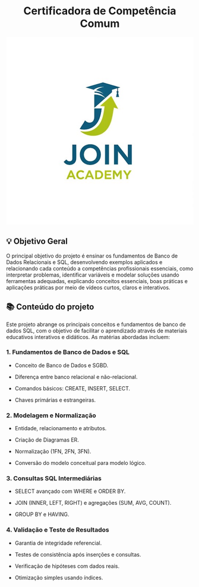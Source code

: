 <div align="center">
  <h1> Certificadora de Competência Comum</h1>
  <img src="JoinAcademy.jpg" alt="Logo Join Academy">
</div>

## 💡 Objetivo Geral
O principal objetivo do projeto é ensinar os fundamentos de Banco de Dados Relacionais e SQL, desenvolvendo exemplos aplicados e relacionando cada conteúdo a competências profissionais essenciais, como interpretar problemas, identificar variáveis e modelar soluções usando ferramentas adequadas, explicando conceitos essenciais, boas práticas e aplicações práticas por meio de vídeos curtos, claros e interativos.

## 📚 Conteúdo do projeto 
Este projeto abrange os principais conceitos e fundamentos de banco de dados SQL, com o objetivo de facilitar o aprendizado através de materiais educativos interativos e didáticos. As matérias abordadas incluem:

### 1. Fundamentos de Banco de Dados e SQL 
- Conceito de Banco de Dados e SGBD.

- Diferença entre banco relacional e não-relacional.

- Comandos básicos: CREATE, INSERT, SELECT.

- Chaves primárias e estrangeiras.

### 2. Modelagem e Normalização

- Entidade, relacionamento e atributos.

- Criação de Diagramas ER.

- Normalização (1FN, 2FN, 3FN).

- Conversão do modelo conceitual para modelo lógico.

### 3. Consultas SQL Intermediárias 
- SELECT avançado com WHERE e ORDER BY.

- JOIN (INNER, LEFT, RIGHT) e agregações (SUM, AVG, COUNT).

- GROUP BY e HAVING.

### 4. Validação e Teste de Resultados
- Garantia de integridade referencial.

- Testes de consistência após inserções e consultas.

- Verificação de hipóteses com dados reais.

- Otimização simples usando índices.
